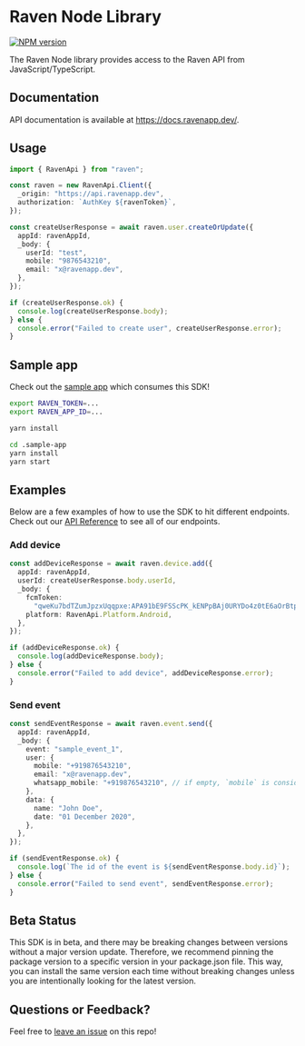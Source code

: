 # Raven Node Library

[![NPM version](https://img.shields.io/badge/npm-%40fern--api%2Fraven-blue)](https://www.npmjs.com/package/@fern-api/raven)

The Raven Node library provides access to the Raven API from JavaScript/TypeScript.

## Documentation

API documentation is available at https://docs.ravenapp.dev/.

## Usage

```typescript
import { RavenApi } from "raven";

const raven = new RavenApi.Client({
  _origin: "https://api.ravenapp.dev",
  authorization: `AuthKey ${ravenToken}`,
});

const createUserResponse = await raven.user.createOrUpdate({
  appId: ravenAppId,
  _body: {
    userId: "test",
    mobile: "9876543210",
    email: "x@ravenapp.dev",
  },
});

if (createUserResponse.ok) {
  console.log(createUserResponse.body);
} else {
  console.error("Failed to create user", createUserResponse.error);
}
```

## Sample app

Check out the [sample app](.sample-app/app.ts) which consumes this SDK!

```bash
export RAVEN_TOKEN=...
export RAVEN_APP_ID=...

yarn install

cd .sample-app
yarn install
yarn start
```

## Examples

Below are a few examples of how to use the SDK to hit different endpoints. Check out our [API Reference](https://docs.ravenapp.dev/) to see all of our endpoints.

### Add device

```typescript
const addDeviceResponse = await raven.device.add({
  appId: ravenAppId,
  userId: createUserResponse.body.userId,
  _body: {
    fcmToken:
      "qweKu7bdTZumJpzxUqqpxe:APA91bE9FSScPK_kENPpBAj0URYDo4z0tE6aOrBtpgaA1I1OC7GBes1lR71EWRhavLGMzDMKPPLkUoqtvPHzCgq-8ObU4AOJjbPdpkyRWqc8mqrUV2EkvsziLZvFccwtyI7-lQQhSJDe",
    platform: RavenApi.Platform.Android,
  },
});

if (addDeviceResponse.ok) {
  console.log(addDeviceResponse.body);
} else {
  console.error("Failed to add device", addDeviceResponse.error);
}
```

### Send event

```typescript
const sendEventResponse = await raven.event.send({
  appId: ravenAppId,
  _body: {
    event: "sample_event_1",
    user: {
      mobile: "+919876543210",
      email: "x@ravenapp.dev",
      whatsapp_mobile: "+919876543210", // if empty, `mobile` is considered for whatsapp
    },
    data: {
      name: "John Doe",
      date: "01 December 2020",
    },
  },
});

if (sendEventResponse.ok) {
  console.log(`The id of the event is ${sendEventResponse.body.id}`);
} else {
  console.error("Failed to send event", sendEventResponse.error);
}
```

## Beta Status

This SDK is in beta, and there may be breaking changes between versions without a major version update. Therefore, we recommend pinning the package version to a specific version in your package.json file. This way, you can install the same version each time without breaking changes unless you are intentionally looking for the latest version.

## Questions or Feedback?

Feel free to [leave an issue](https://github.com/fern-api/raven-node) on this repo!
